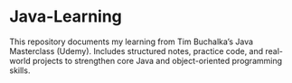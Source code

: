 # Java-Learning
This repository documents my learning from Tim Buchalka’s Java Masterclass (Udemy). Includes structured notes, practice code, and real-world projects to strengthen core Java and object-oriented programming skills.
